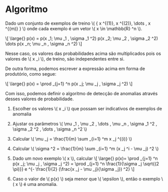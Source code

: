 # Algoritmo

Dado um conjunto de exemplos de treino \\( \{ x ^{(1)}, x ^{(2)}, \dots , x ^{(m)} \} \\)
onde cada exemplo é um vetor \\( x \in \mathbb{R} ^n \\).

\\[
  \large{} p(x) = p(x _1; \mu _1 , \sigma _1 ^2)
    p(x _2; \mu _2 , \sigma _2 ^2) \dots
    p(x _n; \mu _n , \sigma _n ^2)
\\]

Nesse caso, os valores das probabilidades acima são multiplicados pois os valores de \\( x _i \\), de treino,
são independentes entre si.

De outra forma, podemos escrever a expressão acima em forma de produtório, como segue:

\\[
  \large{} p(x) = \prod _{j=1} ^n p(x _j; \mu _j , \sigma _j ^2)
\\]

Com isso, podemos definir o algoritmo de detecção de anomalias através desses valores de
probabilidade.

1. Escolher os valores \\( x _i \\) que possam ser indicativos de exemplos de anomalia

2. Ajustar os parâmetros \\( \mu _1 , \mu _2 , \dots , \mu _n , \sigma _1 ^2 , \sigma _2 ^2 , \dots , \sigma _n ^2 \\)

3. Calcular \\( \mu _j = \frac{1}{m} \sum _{i=1} ^m x _j ^{(i)} \\)

4. Calcular \\( \sigma ^2 = \frac{1}{m} \sum _{i=1} ^m (x _j ^i - \mu _j) ^2 \\)

5. Dado um novo exemplo \\( x \\), calcular
\\[
  \large{} p(x)= \prod _{j=1} ^n p(x _j; \mu _j , \sigma _j ^2) =
    \prod _{j=1} ^n \frac{1}{\sigma _j \sqrt{(2 \pi)}} e ^{- \frac{1}{2} (\frac{x _j - \mu _j}{\sigma _j}) ^2}
\\]

6. Caso o valor de \\( p(x) \\) seja menor que \\( \epsilon \\), então o exemplo \\( x \\) é uma anomalia.
